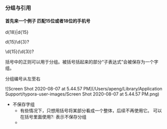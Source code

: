 ### 分组与引用

#### 首先来一个例子 匹配15位或者18位的手机号

d{18}|d{15}

d{15}\d{3}?

\d{15}(\d{3})?



括号中的正则可以用于分组。被括号括起来的部分“子表达式”会被保存为一个字组。

分组编号从左至右 

![Screen Shot 2020-08-07 at 5.44.57 PM](/Users/apeng/Library/Application Support/typora-user-images/Screen Shot 2020-08-07 at 5.44.57 PM.png)

* 不保存字组
  * 有些情况下，只想用括号将某部分看成一个整体，后续不再使用它。 可以在括号里面使用?: 表示不保存分组
  * 